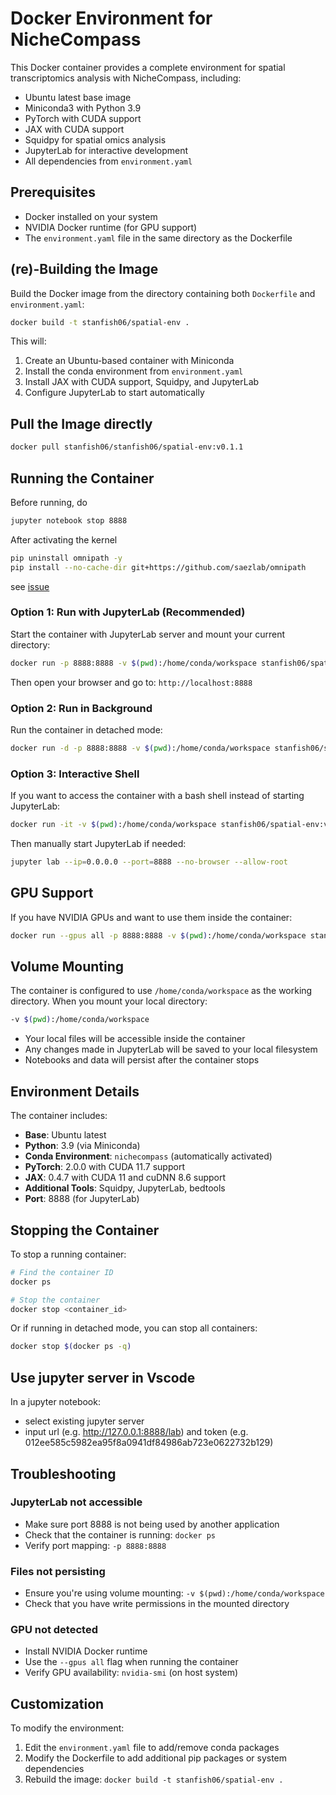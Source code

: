 # Docker Environment for NicheCompass

This Docker container provides a complete environment for spatial transcriptomics analysis with NicheCompass, including:

- Ubuntu latest base image
- Miniconda3 with Python 3.9
- PyTorch with CUDA support
- JAX with CUDA support
- Squidpy for spatial omics analysis
- JupyterLab for interactive development
- All dependencies from `environment.yaml`

## Prerequisites

- Docker installed on your system
- NVIDIA Docker runtime (for GPU support)
- The `environment.yaml` file in the same directory as the Dockerfile

## (re)-Building the Image

Build the Docker image from the directory containing both `Dockerfile` and `environment.yaml`:

```bash
docker build -t stanfish06/spatial-env .
```

This will:
1. Create an Ubuntu-based container with Miniconda
2. Install the conda environment from `environment.yaml`
3. Install JAX with CUDA support, Squidpy, and JupyterLab
4. Configure JupyterLab to start automatically

## Pull the Image directly
```bash
docker pull stanfish06/stanfish06/spatial-env:v0.1.1
```

## Running the Container
Before running, do
```bash
jupyter notebook stop 8888
```
After activating the kernel
```bash
pip uninstall omnipath -y
pip install --no-cache-dir git+https://github.com/saezlab/omnipath
```
see [issue](https://github.com/Lotfollahi-lab/nichecompass/issues/101)

### Option 1: Run with JupyterLab (Recommended)

Start the container with JupyterLab server and mount your current directory:

```bash
docker run -p 8888:8888 -v $(pwd):/home/conda/workspace stanfish06/spatial-env:v0.1.1
```

Then open your browser and go to: `http://localhost:8888`

### Option 2: Run in Background

Run the container in detached mode:

```bash
docker run -d -p 8888:8888 -v $(pwd):/home/conda/workspace stanfish06/spatial-env:v0.1.1
```

### Option 3: Interactive Shell

If you want to access the container with a bash shell instead of starting JupyterLab:

```bash
docker run -it -v $(pwd):/home/conda/workspace stanfish06/spatial-env:v0.1.1 /bin/bash
```

Then manually start JupyterLab if needed:
```bash
jupyter lab --ip=0.0.0.0 --port=8888 --no-browser --allow-root
```

## GPU Support

If you have NVIDIA GPUs and want to use them inside the container:

```bash
docker run --gpus all -p 8888:8888 -v $(pwd):/home/conda/workspace stanfish06/spatial-env:v0.1.1
```

## Volume Mounting

The container is configured to use `/home/conda/workspace` as the working directory. When you mount your local directory:

```bash
-v $(pwd):/home/conda/workspace
```

- Your local files will be accessible inside the container
- Any changes made in JupyterLab will be saved to your local filesystem
- Notebooks and data will persist after the container stops

## Environment Details

The container includes:

- **Base**: Ubuntu latest
- **Python**: 3.9 (via Miniconda)
- **Conda Environment**: `nichecompass` (automatically activated)
- **PyTorch**: 2.0.0 with CUDA 11.7 support
- **JAX**: 0.4.7 with CUDA 11 and cuDNN 8.6 support
- **Additional Tools**: Squidpy, JupyterLab, bedtools
- **Port**: 8888 (for JupyterLab)

## Stopping the Container

To stop a running container:

```bash
# Find the container ID
docker ps

# Stop the container
docker stop <container_id>
```

Or if running in detached mode, you can stop all containers:

```bash
docker stop $(docker ps -q)
```

## Use jupyter server in Vscode
In a jupyter notebook:
- select existing jupyter server
- input url (e.g. http://127.0.0.1:8888/lab) and token (e.g. 012ee585c5982ea95f8a0941df84986ab723e0622732b129)

## Troubleshooting

### JupyterLab not accessible
- Make sure port 8888 is not being used by another application
- Check that the container is running: `docker ps`
- Verify port mapping: `-p 8888:8888`

### Files not persisting
- Ensure you're using volume mounting: `-v $(pwd):/home/conda/workspace`
- Check that you have write permissions in the mounted directory

### GPU not detected
- Install NVIDIA Docker runtime
- Use the `--gpus all` flag when running the container
- Verify GPU availability: `nvidia-smi` (on host system)

## Customization

To modify the environment:
1. Edit the `environment.yaml` file to add/remove conda packages
2. Modify the Dockerfile to add additional pip packages or system dependencies
3. Rebuild the image: `docker build -t stanfish06/spatial-env .`

